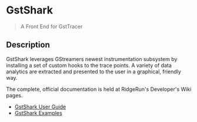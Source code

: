 # GstShark 

> A Front End for GstTracer

## Description

GstShark leverages GStreamers newest instrumentation subsystem by
installing a set of custom hooks to the trace points. A variety of
data analytics are extracted and presented to the user in a graphical,
friendly way.

The complete, official documentation is held at RidgeRun's Developer's
Wiki pages.

* [GstShark User Guide](http://developer.ridgerun.com/wiki/index.php?title=GstShark)
* [GstShark Examples](http://developer.ridgerun.com/wiki/index.php?title=GstShark_Examples)




